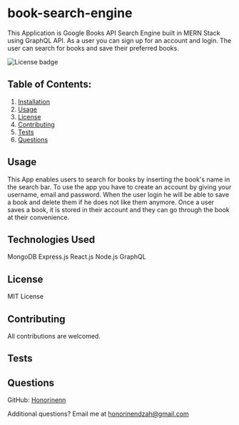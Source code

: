 # book-search-engine 

This Application is Google Books API Search Engine built in MERN Stack using GraphQL API. As a user you can sign up for an account and login. The user can search for books and save their preferred books.

![License badge](https://img.shields.io/badge/license-MIT-builtinModules.svg)
     
## Table of Contents:
1. [Installation](#installation)
2. [Usage](#usage)
3. [License](#license)
4. [Contributing](#contributing)
5. [Tests](#tests)
6. [Questions](#questions)



## Usage
This App enables users to search for books by inserting the book's name in the search bar. To use the app you have to create an account by giving your username, email and password. When the user login he will be able to save a book and delete them if he does not like them anymore. Once a user saves a book, it is stored in their account and they can go through the book at their convenience.

## Technologies Used
MongoDB
Express.js
React.js
Node.js
GraphQL

## License
MIT License

## Contributing
All contributions are welcomed.

## Tests


## Questions
GitHub: [Honorinenn](https://github.com/Honorinenn)

Additional questions? Email me at honorinendzah@gmail.com
   
























